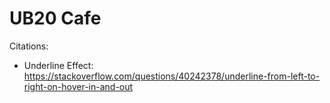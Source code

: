 # UB20 Cafe

Citations: 

- Underline Effect: https://stackoverflow.com/questions/40242378/underline-from-left-to-right-on-hover-in-and-out
